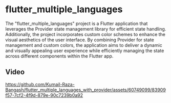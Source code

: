 # flutter_multiple_languages

The "flutter_multiple_languages" project is a Flutter application that leverages the Provider state management library for efficient state handling. Additionally, the project incorporates custom color schemes to enhance the visual aesthetics of the user interface. By combining Provider for state management and custom colors, the application aims to deliver a dynamic and visually appealing user experience while efficiently managing the state across different components within the Flutter app.


## Video

https://github.com/Kumail-Raza-Bangash/flutter_multiple_languages_with_provider/assets/60749099/83909f57-7cf2-4f9d-879e-90c7239b0a92

